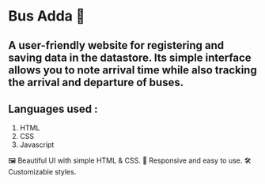 <!DOCTYPE html>
<html lang="en">
<head>
    <meta charset="UTF-8">
    <meta name="viewport" content="width=device-width, initial-scale=1.0">
    
</head>
<body>
    <h1>Bus Adda 🚏</h1>
   <h2>A user-friendly website for registering and saving data in the datastore.  Its simple interface allows you to note arrival time while also tracking the arrival and departure of buses.</h2>
<h2>Languages used : </h2>
<ol>
<li>HTML</li>
<li> CSS</li>
<li>Javascript</li>

</ol>
🖼️ Beautiful UI with simple HTML & CSS.
🚀 Responsive and easy to use.
🛠️ Customizable styles.
</body>
</html>
<!-- <style>
        body {
            font-family: Arial, sans-serif;
            background-color: #f4f4f4;
            text-align: center;
            padding: 20px;
        }
        h1 {
            color: #3498db;
        }
        </style> -->
